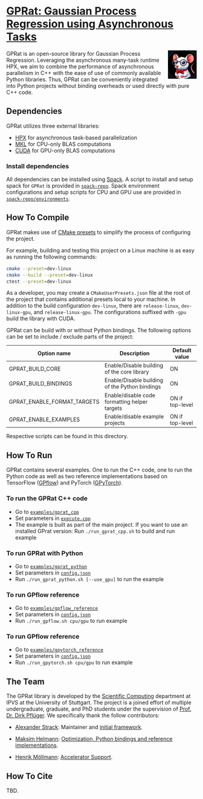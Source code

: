 # [GPRat: Gaussian Process Regression using Asynchronous Tasks]()

<img align="right" width="15%" src="/data/images/ratward_icon.jpg">
GPRat is an open-source library for Gaussian Process Regression.
Leveraging the asynchronous many-task runtime HPX, we aim to combine the performance of asynchronous parallelism in C++
with the ease of use of commonly available Python libraries.
Thus, GPRat can be conveniently integrated into Python projects without binding overheads or used directly with pure C++
code.

## Dependencies

GPRat utilizes three external libraries:

- [HPX](https://hpx-docs.stellar-group.org/latest/html/index.html) for asynchronous task-based parallelization
- [MKL](https://www.intel.com/content/www/us/en/developer/tools/oneapi/onemkl.html) for CPU-only BLAS computations
- [CUDA](https://developer.nvidia.com/cuda-toolkit) for GPU-only BLAS computations

### Install dependencies

All dependencies can be installed using [Spack](https://github.com/spack/spack).
A script to install and setup spack for `GPRat` is provided in [`spack-repo`](spack-repo).
Spack environment configurations and setup scripts for CPU and GPU use are provided in
[`spack-repo/environments`](spack-repo/environments).

## How To Compile

GPRat makes use of [CMake presets][1] to simplify the process of configuring the project.

For example, building and testing this project on a Linux machine is as easy as running the following commands:

```sh
cmake --preset=dev-linux
cmake --build --preset=dev-linux
ctest --preset=dev-linux
```

As a developer, you may create a `CMakeUserPresets.json` file at the root of the project that contains additional
presets local to your machine.
In addition to the build configuration `dev-linux`, there are `release-linux`, `dev-linux-gpu`, and `release-linux-gpu`.
The configurations suffixed with `-gpu` build the library with CUDA.

GPRat can be build with or without Python bindings.
The following options can be set to include / exclude parts of the project:

| Option name                 | Description                                    | Default value   |
|-----------------------------|------------------------------------------------|-----------------|
| GPRAT_BUILD_CORE            | Enable/Disable building of the core library    | ON              |
| GPRAT_BUILD_BINDINGS        | Enable/Disable building of the Python bindings | ON              |
| GPRAT_ENABLE_FORMAT_TARGETS | Enable/disable code formatting helper targets  | ON if top-level |
| GPRAT_ENABLE_EXAMPLES       | Enable/disable example projects                | ON if top-level |

Respective scripts can be found in this directory.

## How To Run

GPRat contains several examples. One to run the C++ code, one to run the Python code as well as two reference
implementations based on TensorFlow ([GPflow](https://github.com/GPflow/GPflow)) and PyTorch
([GPyTorch](https://github.com/cornellius-gp/gpytorch)).

### To run the GPRat C++ code

- Go to [`examples/gprat_cpp`](examples/gprat_cpp/)
- Set parameters in [`execute.cpp`](examples/gprat_cpp/src/execute.cpp)
- The example is built as part of the main project.
  If you want to use an installed GPrat version:
  Run `./run_gprat_cpp.sh` to build and run example

### To run GPRat with Python

- Go to [`examples/gprat_python`](examples/gprat_python/)
- Set parameters in [`config.json`](examples/gprat_python/config.json)
- Run `./run_gprat_python.sh [--use_gpu]` to run the example

### To run GPflow reference

- Go to [`examples/gpflow_reference`](examples/gpflow_reference/)
- Set parameters in [`config.json`](examples/gpflow_reference/config.json)
- Run `./run_gpflow.sh cpu/gpu` to run example

### To run GPflow reference

- Go to [`examples/gpytorch_reference`](examples/gpytorch_reference/)
- Set parameters in [`config.json`](examples/gpytorch_reference/config.json)
- Run `./run_gpytorch.sh cpu/gpu` to run example

## The Team

The GPRat library is developed by the [Scientific Computing](https://www.ipvs.uni-stuttgart.de/departments/sc/)
department at IPVS at the University of Stuttgart.
The project is a joined effort of multiple undergraduate, graduate, and PhD students under the supervision of
[Prof. Dr. Dirk Pflüger](https://www.f05.uni-stuttgart.de/en/faculty/contactpersons/Pflueger-00005/).
We specifically thank the follow contributors:

- [Alexander Strack](https://www.ipvs.uni-stuttgart.de/de/institut/team/Strack-00001/):
  Maintainer and [initial framework](https://doi.org/10.1007/978-3-031-32316-4_5).

- [Maksim Helmann](https://de.linkedin.com/in/maksim-helmann-60b8701b1):
  [Optimization, Python bindings and reference implementations](tbd.).

- [Henrik Möllmann](https://www.linkedin.com/in/moellh/):
  [Accelerator Support](tbd.).

## How To Cite

TBD.

[1]: https://cmake.org/cmake/help/latest/manual/cmake-presets.7.html
